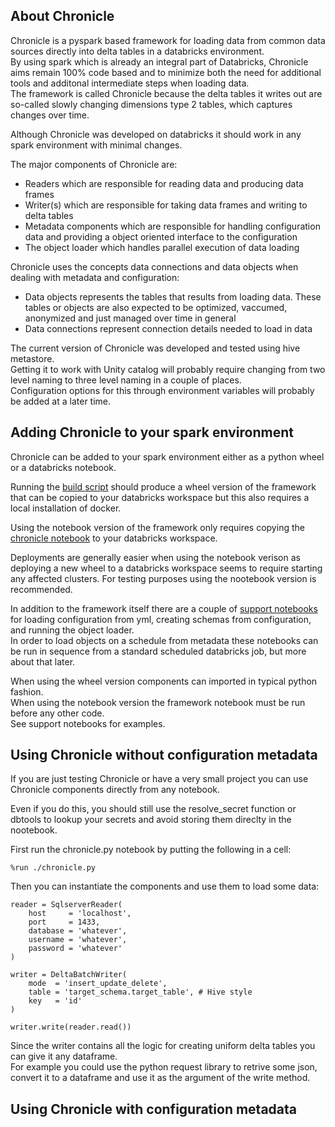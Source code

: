 ## About Chronicle

Chronicle is a pyspark based framework for loading data from common data sources directly into delta tables in a databricks environment.  
By using spark which is already an integral part of Databricks, Chronicle aims remain 100% code based and to minimize both the need for additional tools and additonal intermediate steps when loading data.  
The framework is called Chronicle because the delta tables it writes out are so-called slowly changing dimensions type 2 tables, which captures changes over time.  

Although Chronicle was developed on databricks it should work in any spark environment with minimal changes.  

The major components of Chronicle are:
- Readers which are responsible for reading data and producing data frames
- Writer(s) which are responsible for taking data frames and writing to delta tables
- Metadata components which are responsible for handling configuration data and providing a object oriented interface to the configuration
- The object loader which handles parallel execution of data loading

Chronicle uses the concepts data connections and data objects when dealing with metadata and configuration:
- Data objects represents the tables that results from loading data. These tables or objects are also expected to be optimized, vaccumed, anonymized and just managed over time in general
- Data connections represent connection details needed to load in data

The current version of Chronicle was developed and tested using hive metastore.  
Getting it to work with Unity catalog will probably require changing from two level naming to three level naming in a couple of places.  
Configuration options for this through environment variables will probably be added at a later time.  


## Adding Chronicle to your spark environment

Chronicle can be added to your spark environment either as a python wheel or a databricks notebook.

Running the [build script](build/build.sh) should produce a wheel version of the framework that can be copied to your databricks workspace but this also requires a local installation of docker.  

Using the notebook version of the framework only requires copying the [chronicle notebook](library/chronicle.py) to your databricks workspace.  

Deployments are generally easier when using the notebook verison as deploying a new wheel to a databricks workspace seems to require starting any affected clusters.
For testing purposes using the nootebook version is recommended.  


In addition to the framework itself there are a couple of [support notebooks](library/) for loading configuration from yml, creating schemas from configuration, and running the object loader.  
In order to load objects on a schedule from metadata these notebooks can be run in sequence from a standard scheduled databricks job, but more about that later.  

When using the wheel version components can imported in typical python fashion.  
When using the notebook version the framework notebook must be run before any other code.  
See support notebooks for examples.


## Using Chronicle without configuration metadata

If you are just testing Chronicle or have a very small project you can use Chronicle components directly from any notebook.  

Even if you do this, you should still use the resolve_secret function or dbtools to lookup your secrets and avoid storing them direclty in the nootebook.  

First run the chronicle.py notebook by putting the following in a cell:    

```
%run ./chronicle.py
```

Then you can instantiate the components and use them to load some data:  

```
reader = SqlserverReader(
    host     = 'localhost',
    port     = 1433,
    database = 'whatever',
    username = 'whatever',
    password = 'whatever'
)

writer = DeltaBatchWriter(
    mode  = 'insert_update_delete',
    table = 'target_schema.target_table', # Hive style
    key   = 'id'
)

writer.write(reader.read())
```

Since the writer contains all the logic for creating uniform delta tables you can give it any dataframe.  
For example you could use the python request library to retrive some json, convert it to a dataframe and use it as the argument of the write method.  


## Using Chronicle with configuration metadata
